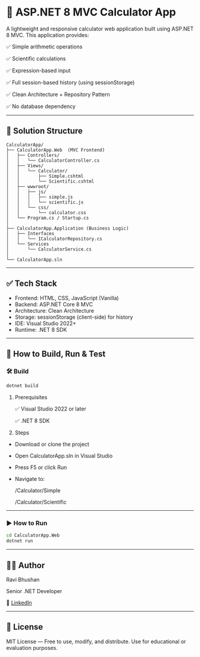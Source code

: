 # 🧮 ASP.NET 8 MVC Calculator App

A lightweight and responsive calculator web application built using ASP.NET 8 MVC. This application provides:

✅ Simple arithmetic operations

✅ Scientific calculations

✅ Expression-based input

✅ Full session-based history (using sessionStorage)

✅ Clean Architecture + Repository Pattern

✅ No database dependency

---

## 🧱 Solution Structure

```
CalculatorApp/
├── CalculatorApp.Web  (MVC Frontend)
│   ├── Controllers/
│   │   └── CalculatorController.cs
│   ├── Views/
│   │   └── Calculator/
│   │       ├── Simple.cshtml
│   │       └── Scientific.cshtml
│   ├── wwwroot/
│   │   ├── js/
│   │   │   ├── simple.js
│   │   │   └── scientific.js
│   │   └── css/
│   │       └── calculator.css   
│   └── Program.cs / Startup.cs
│
├── CalculatorApp.Application (Business Logic)
│   ├── Interfaces
│   │   └── ICalculatorRepository.cs
│   └── Services
│       └── CalculatorService.cs
│
└── CalculatorApp.sln
```

---

## ✅ Tech Stack
- Frontend: HTML, CSS, JavaScript (Vanilla)
- Backend: ASP.NET Core 8 MVC
- Architecture: Clean Architecture
- Storage: sessionStorage (client-side) for history
- IDE: Visual Studio 2022+
- Runtime: .NET 8 SDK
---

## 🚀 How to Build, Run & Test

### 🛠️ Build

```bash
dotnet build
```

1. Prerequisites
   
    ✅ Visual Studio 2022 or later

    ✅ .NET 8 SDK

3. Steps
- Download or clone the project
- Open CalculatorApp.sln in Visual Studio
- Press F5 or click Run
- Navigate to:
  
   /Calculator/Simple
  
   /Calculator/Scientific
---

### ▶️ How to Run

```bash
cd CalculatorApp.Web
dotnet run
```
---

## 🧑‍💻 Author

Ravi Bhushan

Senior .NET Developer

🔗 [LinkedIn](https://www.linkedin.com/in/ravibhushan-binkod/)

---

## 📜 License

MIT License — Free to use, modify, and distribute. Use for educational or evaluation purposes.

